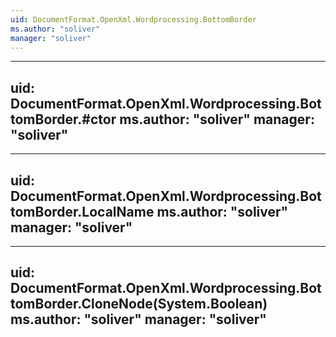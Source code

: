 ```yaml
---
uid: DocumentFormat.OpenXml.Wordprocessing.BottomBorder
ms.author: "soliver"
manager: "soliver"
---
```


---
uid: DocumentFormat.OpenXml.Wordprocessing.BottomBorder.#ctor
ms.author: "soliver"
manager: "soliver"
---

---
uid: DocumentFormat.OpenXml.Wordprocessing.BottomBorder.LocalName
ms.author: "soliver"
manager: "soliver"
---

---
uid: DocumentFormat.OpenXml.Wordprocessing.BottomBorder.CloneNode(System.Boolean)
ms.author: "soliver"
manager: "soliver"
---
